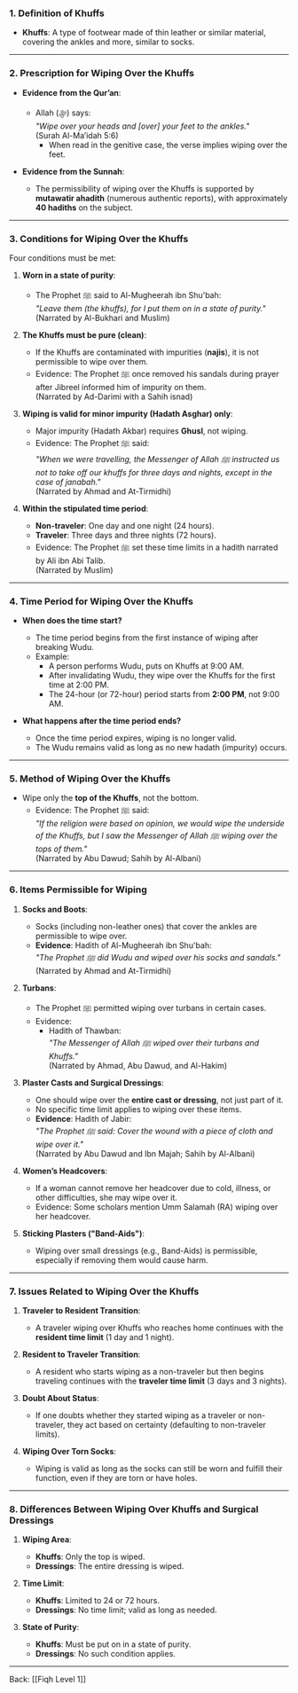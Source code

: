 ### **1. Definition of Khuffs**  
- **Khuffs**: A type of footwear made of thin leather or similar material, covering the ankles and more, similar to socks.

---

### **2. Prescription for Wiping Over the Khuffs**
- **Evidence from the Qur’an**:  
  - Allah (ﷻ) says:  
     _"Wipe over your heads and [over] your feet to the ankles."_  
    (Surah Al-Ma’idah 5:6)  
    - When read in the genitive case, the verse implies wiping over the feet.

- **Evidence from the Sunnah**:  
  - The permissibility of wiping over the Khuffs is supported by **mutawatir ahadith** (numerous authentic reports), with approximately **40 hadiths** on the subject.

---

### **3. Conditions for Wiping Over the Khuffs**
Four conditions must be met:

1. **Worn in a state of purity**:  
   - The Prophet ﷺ said to Al-Mugheerah ibn Shu'bah:  
      _"Leave them (the khuffs), for I put them on in a state of purity."_  
     (Narrated by Al-Bukhari and Muslim)

2. **The Khuffs must be pure (clean)**:  
   - If the Khuffs are contaminated with impurities (**najis**), it is not permissible to wipe over them.  
   - Evidence: The Prophet ﷺ once removed his sandals during prayer after Jibreel informed him of impurity on them.  
     (Narrated by Ad-Darimi with a Sahih isnad)

3. **Wiping is valid for minor impurity (Hadath Asghar) only**:  
   - Major impurity (Hadath Akbar) requires **Ghusl**, not wiping.  
   - Evidence: The Prophet ﷺ said:  
      _"When we were travelling, the Messenger of Allah ﷺ instructed us not to take off our khuffs for three days and nights, except in the case of janabah."_  
     (Narrated by Ahmad and At-Tirmidhi)

4. **Within the stipulated time period**:  
   - **Non-traveler**: One day and one night (24 hours).  
   - **Traveler**: Three days and three nights (72 hours).  
   - Evidence: The Prophet ﷺ set these time limits in a hadith narrated by Ali ibn Abi Talib.  
     (Narrated by Muslim)

---

### **4. Time Period for Wiping Over the Khuffs**
- **When does the time start?**  
  - The time period begins from the first instance of wiping after breaking Wudu.  
  - Example:  
    - A person performs Wudu, puts on Khuffs at 9:00 AM.  
    - After invalidating Wudu, they wipe over the Khuffs for the first time at 2:00 PM.  
    - The 24-hour (or 72-hour) period starts from **2:00 PM**, not 9:00 AM.

- **What happens after the time period ends?**  
  - Once the time period expires, wiping is no longer valid.  
  - The Wudu remains valid as long as no new hadath (impurity) occurs.

---

### **5. Method of Wiping Over the Khuffs**
- Wipe only the **top of the Khuffs**, not the bottom.  
  - Evidence: The Prophet ﷺ said:  
     _"If the religion were based on opinion, we would wipe the underside of the Khuffs, but I saw the Messenger of Allah ﷺ wiping over the tops of them."_  
    (Narrated by Abu Dawud; Sahih by Al-Albani)

---

### **6. Items Permissible for Wiping**

1. **Socks and Boots**:  
   - Socks (including non-leather ones) that cover the ankles are permissible to wipe over.  
   - **Evidence**: Hadith of Al-Mugheerah ibn Shu'bah:  
      _"The Prophet ﷺ did Wudu and wiped over his socks and sandals."_  
     (Narrated by Ahmad and At-Tirmidhi)

2. **Turbans**:  
   - The Prophet ﷺ permitted wiping over turbans in certain cases.  
   - Evidence:  
     - Hadith of Thawban:  
        _"The Messenger of Allah ﷺ wiped over their turbans and Khuffs."_  
       (Narrated by Ahmad, Abu Dawud, and Al-Hakim)

3. **Plaster Casts and Surgical Dressings**:  
   - One should wipe over the **entire cast or dressing**, not just part of it.  
   - No specific time limit applies to wiping over these items.  
   - **Evidence**: Hadith of Jabir:  
      _"The Prophet ﷺ said: Cover the wound with a piece of cloth and wipe over it."_  
     (Narrated by Abu Dawud and Ibn Majah; Sahih by Al-Albani)

4. **Women’s Headcovers**:  
   - If a woman cannot remove her headcover due to cold, illness, or other difficulties, she may wipe over it.  
   - Evidence: Some scholars mention Umm Salamah (RA) wiping over her headcover.

5. **Sticking Plasters ("Band-Aids")**:  
   - Wiping over small dressings (e.g., Band-Aids) is permissible, especially if removing them would cause harm.

---

### **7. Issues Related to Wiping Over the Khuffs**

1. **Traveler to Resident Transition**:  
   - A traveler wiping over Khuffs who reaches home continues with the **resident time limit** (1 day and 1 night).  

2. **Resident to Traveler Transition**:  
   - A resident who starts wiping as a non-traveler but then begins traveling continues with the **traveler time limit** (3 days and 3 nights).  

3. **Doubt About Status**:  
   - If one doubts whether they started wiping as a traveler or non-traveler, they act based on certainty (defaulting to non-traveler limits).

4. **Wiping Over Torn Socks**:  
   - Wiping is valid as long as the socks can still be worn and fulfill their function, even if they are torn or have holes.

---

### **8. Differences Between Wiping Over Khuffs and Surgical Dressings**

1. **Wiping Area**:  
   - **Khuffs**: Only the top is wiped.  
   - **Dressings**: The entire dressing is wiped.

2. **Time Limit**:  
   - **Khuffs**: Limited to 24 or 72 hours.  
   - **Dressings**: No time limit; valid as long as needed.

3. **State of Purity**:  
   - **Khuffs**: Must be put on in a state of purity.  
   - **Dressings**: No such condition applies.

---
Back: [[Fiqh Level 1]]